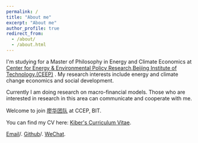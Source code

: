 ```yaml
---
permalink: /
title: "About me"
excerpt: "About me"
author_profile: true
redirect_from: 
  - /about/
  - /about.html
---
```


I'm studying for a Master of Philosophy in Energy and Climate Economics at [Center for Energy & Environmental Policy Research,Beijing Institute of Technology.(CEEP)](https://ceep.bit.edu.cn/) .
My research interests include energy and climate change economics and social development.

Currently I am doing research on macro-financial models. Those who are interested in research in this area can communicate and cooperate with me.

Welcome to join [廖华团队](https://ceep.bit.edu.cn/yjtd/qzxz/b34300.htm) at CCEP, BIT.

You can find my CV here: [Kiber's Curriculum Vitae](../assets/Curriculum_Vitae.pdf).

[Email](mailto:2020011968@student.cup.edu.cn)/. 
[Github](https://github.com/Kiberji)/. 
[WeChat](../images/wechat1.png). 
